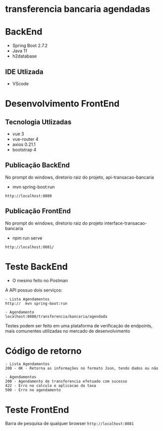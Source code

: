 # transferencia bancaria agendadas 

 
# BackEnd

* Spring Boot 2.7.2
* Java 11
* h2database

## IDE Utlizada
* VScode



# Desenvolvimento FrontEnd

## Tecnologia Utlizadas
* vue 3
* vue-router 4
* axios 0.21.1
* bootstrap 4


## Publicação BackEnd
No prompt do windows, diretorio raiz do projeto, api-transacao-bancaria

* mvn spring-boot:run

`http://localhost:8080`


## Publicação FrontEnd
No prompt do windows, diretorio raiz do projeto interface-transacao-bancaria

* npm run serve 

`http://localhost:8081/`


# Teste BackEnd

* O mesmo feito no Postman 

A API possuo dois serviços:

    - Lista Agendamentos
    http://  mvn spring-boot:run
    
    - Agendamento 
    localhost:8080/transferencia/bancaria/agendada

Testes podem ser feito em uma plataforma de verificação de endpoints, mais comunentes utilizadas no mercado de desenvolvimento

# Código de retorno 
    - Lista Agendamentos
    200 - OK - Retorna as informações no formato Json, tendo dados ou não

    - Agendamentos 
    200 - Agendamento de transferencia efetuado com sucesso
    422 - Erro no calculo e aplicacao da taxa
    500 - Erro no agendamento

# Teste FrontEnd

Barra de pesquisa de qualquer browser `http://localhost:8081`
